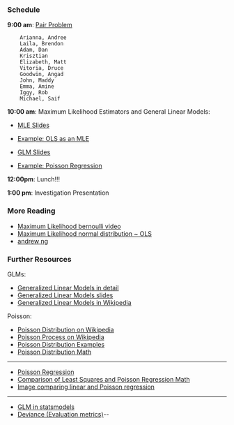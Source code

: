 ### Schedule

**9:00 am**: [Pair Problem](pair.md)

		Arianna, Andree
		Laila, Brendon
		Adam, Dan
		Krisztian
		Elizabeth, Matt
		Vitoria, Druce
		Goodwin, Angad
		John, Maddy
		Emma, Amine
		Iggy, Rob
		Michael, Saif

**10:00 am**: Maximum Likelihood Estimators and General Linear Models:

 * [MLE Slides](MLE.pdf)
 * [Example: OLS as an MLE](OLS-MLE.ipynb)
  
 * [GLM Slides](GLMs.pdf)
 * [Example: Poisson Regression](Poisson_GLM.ipynb)

**12:00pm**: Lunch!!!

**1:00 pm**: Investigation Presentation


### More Reading

 * [Maximum Likelihood bernoulli video ](https://www.youtube.com/watch?v=I_dhPETvll8)
 * [Maximum Likelihood normal distribution  ~ OLS](https://www.youtube.com/watch?v=_-Gnu498s3o)
 * [andrew ng](http://cs229.stanford.edu/notes/cs229-notes1.pdf)

### Further Resources

GLMs:

 * [Generalized Linear Models in detail](http://www.sagepub.com/upm-data/21121_Chapter_15.pdf)
 * [Generalized Linear Models slides](http://statmath.wu.ac.at/courses/heather_turner/glmCourse_001.pdf)
 * [Generalized Linear Models in Wikipedia](http://en.wikipedia.org/wiki/Generalized_linear_model)

Poisson: 

 * [Poisson Distribution on Wikipedia](http://en.wikipedia.org/wiki/Poisson_distribution)
 * [Poisson Process on Wikipedia](https://en.wikipedia.org/wiki/Poisson_process)
 * [Poisson Distribution Examples](http://www.intmath.com/counting-probability/13-poisson-probability-distribution.php)
 * [Poisson Distribution Math](http://mathworld.wolfram.com/PoissonDistribution.html)

---

 * [Poisson Regression](http://courses.education.illinois.edu/EdPsy589/lectures/4glm3-ha-online.pdf)
 * [Comparison of Least Squares and Poisson Regression Math](https://www.icpsr.umich.edu/CrimeStat/files/CrimeStatAppendix.C.pdf)
 * [Image comparing linear and Poisson regression](http://i.imgur.com/7lB2J4O.png)

---

 * [GLM in statsmodels](http://statsmodels.sourceforge.net/devel/glm.html)
 * [Deviance (Evaluation metrics)](http://en.wikipedia.org/wiki/Deviance_%28statistics%29)--

